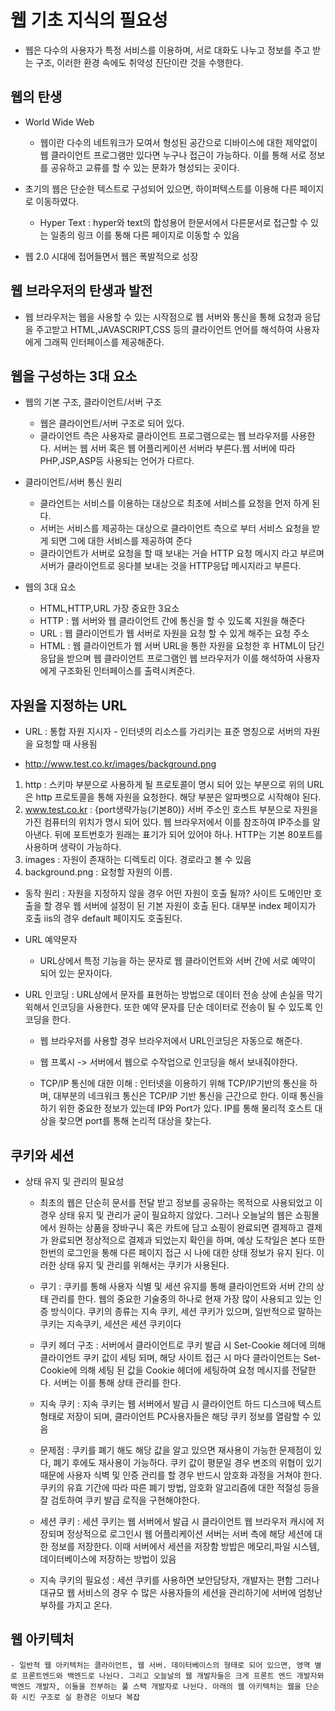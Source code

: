 # 웹 기초 지식의 필요성

- 웹은 다수의 사용자가 특정 서비스를 이용하며, 서로 대화도 나누고 정보를 주고 받는 구조, 이러한 환경 속에도 취약성 진단이란 것을 수행한다.

## 웹의 탄생

- World Wide Web 
    - 웹이란 다수의 네트워크가 모여서 형성된 공간으로 디바이스에 대한 제약없이 웹 클라이언트 프로그램만 있다면 누구나 접근이 가능하다. 이를 통해 서로 정보를 공유하고 교류를 할 수 있는 문화가 형성되는 곳이다.

- 초기의 웹은 단순한 텍스트로 구성되어 있으면, 하이퍼텍스트를 이용해 다른 페이지로 이동하였다.
    - Hyper Text : hyper와 text의 합성용어
    한문서에서 다른문서로 접근할 수 있는 일종의 링크 이를 통해 다른 페이지로 이동할 수 있음
- 웹 2.0 시대에 접어들면서 웹은 폭발적으로 성장

## 웹 브라우저의 탄생과 발전

- 웹 브라우저는 웹을 사용할 수 있는 시작점으로 웹 서버와 통신을 통해 요청과 응답을 주고받고 HTML,JAVASCRIPT,CSS 등의 클라이언트 언어를 해석하여 사용자에게 그래픽 인터페이스를 제공해준다.

## 웹을 구성하는 3대 요소

- 웹의 기본 구조, 클라이언트/서버 구조
    - 웹은 클라이언트/서버 구조로 되어 있다.
    - 클라이언트 측은 사용자로 클라이언트 프로그램으로는 웹 브라우저를 사용한다. 서버는 웹 서버 혹은 웹 어플리케이션 서버라 부른다.웹 서버에 따라 PHP,JSP,ASP등 사용되는 언어가 다르다.

- 클라이언트/서버 통신 원리
    - 클라언트는 서비스를 이용하는 대상으로 최초에 서비스를 요청을 먼저 하게 된다.
    - 서버는 서비스를 제공하는 대상으로 클라이언트 측으로 부터 서비스 요청을 받게 되면 그에 대한 서비스를 제공하여 준다
    - 클라이언트가 서버로 요청을 할 때 보내는 거슬 HTTP 요청 메시지 라고 부르며 서버가 클라이언트로 응다블 보내는 것을  HTTP응답 메시지라고 부른다.
- 웹의 3대 요소 
    - HTML,HTTP,URL 가장 중요한 3요소
    - HTTP : 웹 서버와 웹 클라이언트 간에 통신을 할 수 있도록 지원을 해준다
    - URL : 웹 클라이언트가 웹 서버로 자원을 요청 할 수 있게 해주는 요청 주소
    - HTML : 웹 클라이언트가 웹 서버 URL을 통한 자원을 요청한 후 HTML이 담긴 응답을 받으며 웹 클라이언트 프로그램인 웹 브라우저가 이를 해석하여 사용자에게 구조화된 인터페이스를 출력시켜준다.
## 자원을 지정하는 URL

 - URL : 통합 자원 지시자 - 인터넷의 리소스를 가리키는 표준 명칭으로 서버의 자원을 요청할 때 사용됨

 - http://www.test.co.kr/images/background.png

 1. http : 스키마 부분으로 사용하게 될 프로토콜이 명시 되어 있는 부분으로 위의 URL은 http 프로토콜을 통해 자원을 요청한다. 해당 부분은 알파벳으로 시작해야 된다.
 2. www.test.co.kr : {port생략가능(기본80)}
 서버 주소인 호스트 부분으로 자원을 가진 컴퓨터의 위치가 명시 되어 있다. 웹 브라우저에서 이를 참조하여 IP주소를 알아낸다. 뒤에 포트번호가 원래는 표기가 되어 있어야 하나. HTTP는 기본 80포트를 사용하며 생략이 가능하다.
 3. images : 자원이 존재하는 디렉토리 이다. 경로라고 볼 수 있음
 4. background.png : 요청할 자원의 이름.

 - 동작 원리 : 자원을 지정하지 않을 경우 어떤 자원이 호출 될까? 사이트 도메인만 호출을 할 경우 웹 서버에 설정이 된 기본 자원이 호출 된다. 대부분 index 페이지가 호출 iis의 경우 default 페이지도 호출된다.

 - URL 예약문자
    - URL상에서 특정 기능을 하는 문자로 웹 클라이언트와 서버 간에 서로 예약이 되어 있는 문자이다.

 - URL 인코딩 : URL상에서 문자를 표현하는 방법으로 데이터 전송 상에 손실을 막기 윅해서 인코딩을 사용한다. 또한 예약 문자를 단순 데이터로 전송이 될 수 있도록 인코딩을 한다.
    - 웹 브라우저를 사용할 경우 브라우저에서 URL인코딩은 자동으로 해준다.
    - 웹 프록시 -> 서버에서 웹으로 수작업으로 인코딩을 해서 보내줘야한다.


   - TCP/IP 통신에 대한 이해 : 인터넷을 이용하기 위해 TCP/IP기반의 통신을 하며, 대부분의 네크워크 통신은 TCP/IP 기반 통신을 근간으로 한다.
     이때 통신을 하기 위한 중요한 정보가 있는데 IP와 Port가 있다. IP를 통해 물리적 호스트 대상을 찾으면 port를 통해 논리적 대상을 찾는다.
    
## 쿠키와 세션
 - 상태 유지 및 관리의 필요성
    - 최초의 웹은 단순히 문서를 전달 받고 정보를 공유하는 목적으로 사용되었고 이 경우 상태 유지 및 관리가 굳이 필요하지 않았다.
    그러나 오늘날의 웹은 쇼핑몰에서 원하는 상품을 장바구니 혹은 카트에 담고 쇼핑이 완료되면 결제하고 결제가 완료되면 정상적으로 결제과 되었는지 확인을 하며, 예상 도착일은 본다 또한 한번의 로그인을 통해 다른 페이지 접근 시 나에 대한 상태 정보가 유지 된다. 이러한 상태 유지 및 관리를 위해서는 쿠키가 사용된다.

    - 쿠기 : 쿠키를 통해 사용자 식별 및 세션 유지를 통해 클라이언트와 서버 간의 상태 관리를 한다. 웹의 중요한 기술중의 하나로 현재 가장 많이 사용되고 있는 인증 방식이다. 쿠키의 종류는 지속 쿠키, 세션 쿠키가 있으며, 일반적으로 말하는 쿠키는 지속쿠키, 세션은 세션 쿠키이다

    - 쿠키 헤더 구조 : 서버에서 클라이언트로 쿠키 발급 시  Set-Cookie 헤더에 의해 클라이언트 쿠키 값이 세팅 되며, 해당 사이트 접근 시 마다 클라이언트는 Set-Cookie에 의해 세팅 된 값을  Cookie 헤더에 세팅하여 요청 메시지를 전달한다. 서버는 이를 통해 상태 관리를 한다.

    - 지속 쿠키 : 지속 쿠키는 웹 서버에서 발급 시 클라이언트 하드 디스크에 텍스트 형태로 저장이 되며, 클라이언트 PC사용자들은 해당 쿠키 정보를 열람할 수 있음
    - 문제점 : 쿠키를 폐기 해도 해당 값을 알고 있으면 재사용이 가능한 문제점이 있다, 폐기 후에도 재사용이 가능하다. 쿠키 값이 평문일 경우 변조의 위협이 있기 때문에 사용자 식벽 및 인증 관리를 할 경우 반드시 암호화 과정을 거쳐야 한다. 쿠키의 유효 기간에 따라 따른 폐기 방법, 암호화 알고리즘에 대한 적절성 등을 잘 검토하여 쿠키 발급 로직을 구현해야한다.

    - 세션 쿠키 : 세션 쿠키는 웹 서버에서 발급 시 클라이언트 웹 브라우저 캐시에 저장되며 정상적으로 로그인시 웹 어플리케이션 서버는 서버 측에 해당 세션에 대한 정보를 저장한다. 이때 서버에서 세션을 저장함 방밥은 메모리,파일 시스템, 데이터베이스에 저장하는 방법이 있음

    - 지속 쿠키의 필요성 : 세션 쿠키를 사용하면 보안담당자, 개발자는 편함 그러나 대규모 웹 서비스의 경우 수 많은 사용자들의 세션을 관리하기에 서버에 엄청난 부하를 가지고 온다.
    
## 웹 아키텍처

    - 일반적 웹 아키텍처는 클라이언트, 웹 서버. 데이터베이스의 형태로 되어 있으면, 영역 별로 프론트엔드와 백엔드로 나뉜다. 그리고 오늘날의 웹 개발자들은 크게 프론트 엔드 개발자와 백엔드 개발자, 이둘을 전부하는 풀 스택 개발자로 나뉜다. 아래의 웹 아키텍처는 웹을 단순화 시킨 구조로 실 환경은 이보다 복잡
